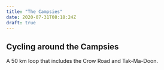 ```yaml
---
title: "The Campsies"
date: 2020-07-31T08:18:24Z
draft: true
---
```


## Cycling around the Campsies

A 50 km loop that includes the Crow Road and Tak-Ma-Doon.
